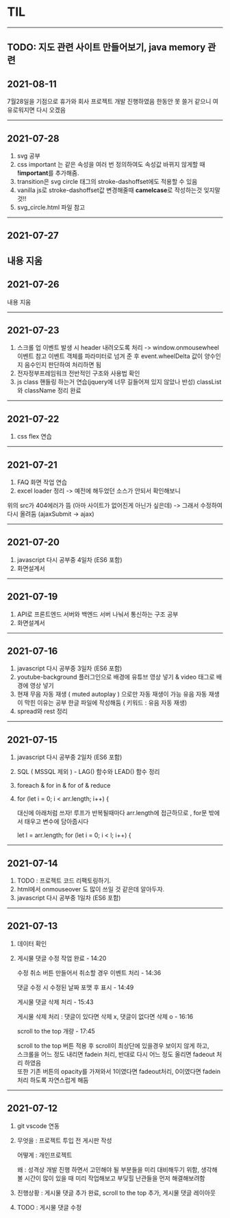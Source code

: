# TIL
-----------------------------------------------------------------------------------------
TODO: 지도 관련 사이트 만들어보기, java memory 관련
-----------------------------------------------------------------------------------------
## 2021-08-11
7월28일을 기점으로 휴가와 회사 프로젝트 개발 진행하였음 한동안 못 쓸거 같으니 여유로워지면 다시 오겠음

-----------------------------------------------------------------------------------------
## 2021-07-28
1. svg 공부 
2. css important 는 같은 속성을 여러 번 정의하여도 속성값 바뀌지 않게할 때<br>
<strong>!important</strong>를 추가해줌.
3. transition은 svg circle 태그의 stroke-dashoffset에도 적용할 수 있음
4. vanilla js로 stroke-dashoffset값 변경해줄때 <strong>camelcase</strong>로 작성하는것 잊지말 것!!
5. svg_circle.html 파일 참고
-----------------------------------------------------------------------------------------
## 2021-07-27
내용 지움
-----------------------------------------------------------------------------------------
## 2021-07-26
내용 지움 
 
-----------------------------------------------------------------------------------------
## 2021-07-23
1. 스크롤 업 이벤트 발생 시 header 내려오도록 처리
-> window.onmousewheel 이벤트 참고
이벤트 객체를 파라미터로 넘겨 준 후 event.wheelDelta 값이 양수인지 음수인지 판단하여 처리하면 됨
2. 전자정부프레임워크 전반적인 구조와 사용법 확인
3. js class 핸들링 하는거 연습(jquery에 너무 길들어져 있지 않았나 반성) 
    classList와 className 정리 완료


-----------------------------------------------------------------------------------------
## 2021-07-22
1. css flex 연습
-----------------------------------------------------------------------------------------
## 2021-07-21
1. FAQ 화면 작업 연습
2. excel loader 정리 -> 예전에 해두었던 소스가 안되서 확인해보니
<script type="text/javascript"src="http://malsup.github.com/jquery.form.js"></script>
위의 src가 404에러가 뜸 (아마 사이트가 없어진게 아닌가 싶은데)
-> 그래서 수정하여 다시 올려둠 (ajaxSubmit -> ajax)

-----------------------------------------------------------------------------------------
## 2021-07-20
1. javascript 다시 공부중 4일차 (ES6 포함)<br>
2. 화면설계서
-----------------------------------------------------------------------------------------
## 2021-07-19
1. API로 프론트엔드 서버와 백엔드 서버 나눠서 통신하는 구조 공부
2. 화면설계서
-----------------------------------------------------------------------------------------
## 2021-07-16
1. javascript 다시 공부중 3일차 (ES6 포함)<br>
2. youtube-background 플러그인으로 배경에 유튜브 영상 넣기 & video 태그로 배경에 영상 넣기
3. 현재 무음 자동 재생 ( muted autoplay ) 으로만 자동 재생이 가능 
    유음 자동 재생이 막힌 이유는 공부 한글 파일에 작성해둠 ( 키워드 : 유음 자동 재생)
4. spread와 rest 정리

-----------------------------------------------------------------------------------------
## 2021-07-15
1. javascript 다시 공부중 2일차 (ES6 포함)<br>
2. SQL ( MSSQL 제외 ) - LAG() 함수와 LEAD() 함수 정리
3. foreach & for in & for of & reduce
4. 
    for (let i = 0; i < arr.length; i++) {

    대신에 아래처럼 쓰자! 루프가 반복될때마다 arr.length에 접근하므로 , for문 밖에서 태우고 변수에 담아줍시다

    let l = arr.length;
    for (let i = 0; i < l; i++) {
-----------------------------------------------------------------------------------------
## 2021-07-14
1.  TODO : 프로젝트 코드 리팩토링하기.
2.  html에서 onmouseover 도 많이 쓰일 것 같은데 알아두자.
3.  javascript 다시 공부중 1일차 (ES6 포함)<br>
    
-----------------------------------------------------------------------------------------
## 2021-07-13
1.  데이터 확인
2.  게시물 댓글 수정 작업 완료 - 14:20<br>

    수정 취소 버튼 만들어서 취소할 경우 이벤트 처리 - 14:36<br>

    댓글 수정 시 수정된 날짜 포맷 후 표시 - 14:49<br>

    게시물 댓글 삭제 처리 - 15:43<br>

    게시물 삭제 처리 : 댓글이 있다면 삭제 x, 댓글이 없다면 삭제 o  - 16:16<br>

    scroll to the top 개량 - 17:45<br>

    <p>
    scroll to the top 버튼 적용 후 scroll이 최상단에 있을경우 보이지 않게 하고,<br>
    스크롤을 어느 정도 내리면 fadein 처리, 반대로 다시 어느 정도 올리면 fadeout 처리 하였음<br>
    또한 기존 버튼의 opacity를 가져와서 1이였다면 fadeout처리, 0이였다면 fadein처리 하도록 자연스럽게 해둠<br>
    </p>
-----------------------------------------------------------------------------------------
## 2021-07-12 
1.  git vscode 연동

2.  무엇을 : 프로젝트 투입 전 게시판 작성

    어떻게 : 개인프로젝트

    왜 : 성격상 개발 진행 하면서 고민해야 될 부분들을 미리 대비해두기 위함,
        생각해볼 시간이 많이 있을 때 미리 작업해보고 부딪힐 난관들을 먼저 해결해보려함

3.  진행상황 : 게시물 댓글 추가 완료, scroll to the top 추가, 게시물 댓글 레이아웃

4.  TODO : 게시물 댓글 수정

